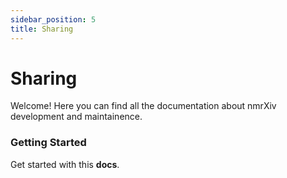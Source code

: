 ```yaml
---
sidebar_position: 5
title: Sharing
---
```


# Sharing

Welcome! Here you can find all the documentation about nmrXiv development and maintainence.

### Getting Started

Get started with this **docs**.


